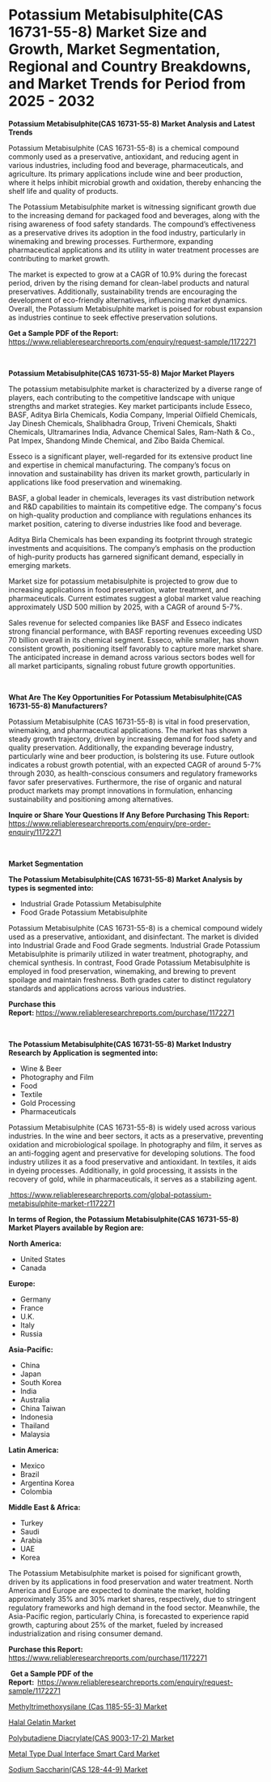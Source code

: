 <p><h1>Potassium Metabisulphite(CAS 16731-55-8) Market Size and Growth, Market Segmentation, Regional and Country Breakdowns, and Market Trends for Period from 2025 -  2032</h1></p><p><strong>Potassium Metabisulphite(CAS 16731-55-8) Market Analysis and Latest Trends</strong></p>
<p><p>Potassium Metabisulphite (CAS 16731-55-8) is a chemical compound commonly used as a preservative, antioxidant, and reducing agent in various industries, including food and beverage, pharmaceuticals, and agriculture. Its primary applications include wine and beer production, where it helps inhibit microbial growth and oxidation, thereby enhancing the shelf life and quality of products.</p><p>The Potassium Metabisulphite market is witnessing significant growth due to the increasing demand for packaged food and beverages, along with the rising awareness of food safety standards. The compound’s effectiveness as a preservative drives its adoption in the food industry, particularly in winemaking and brewing processes. Furthermore, expanding pharmaceutical applications and its utility in water treatment processes are contributing to market growth.</p><p>The market is expected to grow at a CAGR of 10.9% during the forecast period, driven by the rising demand for clean-label products and natural preservatives. Additionally, sustainability trends are encouraging the development of eco-friendly alternatives, influencing market dynamics. Overall, the Potassium Metabisulphite market is poised for robust expansion as industries continue to seek effective preservation solutions.</p></p>
<p><strong>Get a Sample PDF of the Report:&nbsp;</strong> <a href="https://www.reliableresearchreports.com/enquiry/request-sample/1172271?utm_campaign=13&utm_medium=2&utm_source=Github&utm_content=ia&utm_term=02022025&utm_id=potassium-metabisulphitecas-16731-55-8">https://www.reliableresearchreports.com/enquiry/request-sample/1172271</a></p>
<p>&nbsp;</p>
<p><strong>Potassium Metabisulphite(CAS 16731-55-8) Major Market Players</strong></p>
<p><p>The potassium metabisulphite market is characterized by a diverse range of players, each contributing to the competitive landscape with unique strengths and market strategies. Key market participants include Esseco, BASF, Aditya Birla Chemicals, Kodia Company, Imperial Oilfield Chemicals, Jay Dinesh Chemicals, Shalibhadra Group, Triveni Chemicals, Shakti Chemicals, Ultramarines India, Advance Chemical Sales, Ram-Nath & Co., Pat Impex, Shandong Minde Chemical, and Zibo Baida Chemical.</p><p>Esseco is a significant player, well-regarded for its extensive product line and expertise in chemical manufacturing. The company’s focus on innovation and sustainability has driven its market growth, particularly in applications like food preservation and winemaking. </p><p>BASF, a global leader in chemicals, leverages its vast distribution network and R&D capabilities to maintain its competitive edge. The company's focus on high-quality production and compliance with regulations enhances its market position, catering to diverse industries like food and beverage.</p><p>Aditya Birla Chemicals has been expanding its footprint through strategic investments and acquisitions. The company’s emphasis on the production of high-purity products has garnered significant demand, especially in emerging markets.</p><p>Market size for potassium metabisulphite is projected to grow due to increasing applications in food preservation, water treatment, and pharmaceuticals. Current estimates suggest a global market value reaching approximately USD 500 million by 2025, with a CAGR of around 5-7%.</p><p>Sales revenue for selected companies like BASF and Esseco indicates strong financial performance, with BASF reporting revenues exceeding USD 70 billion overall in its chemical segment. Esseco, while smaller, has shown consistent growth, positioning itself favorably to capture more market share. The anticipated increase in demand across various sectors bodes well for all market participants, signaling robust future growth opportunities.</p></p>
<p>&nbsp;</p>
<p><strong>What Are The Key Opportunities For Potassium Metabisulphite(CAS 16731-55-8) Manufacturers?</strong></p>
<p><p>Potassium Metabisulphite (CAS 16731-55-8) is vital in food preservation, winemaking, and pharmaceutical applications. The market has shown a steady growth trajectory, driven by increasing demand for food safety and quality preservation. Additionally, the expanding beverage industry, particularly wine and beer production, is bolstering its use. Future outlook indicates a robust growth potential, with an expected CAGR of around 5-7% through 2030, as health-conscious consumers and regulatory frameworks favor safer preservatives. Furthermore, the rise of organic and natural product markets may prompt innovations in formulation, enhancing sustainability and positioning among alternatives.</p></p>
<p><strong>Inquire or Share Your Questions If Any Before Purchasing This Report:</strong> <a href="https://www.reliableresearchreports.com/enquiry/pre-order-enquiry/1172271?utm_campaign=13&utm_medium=2&utm_source=Github&utm_content=ia&utm_term=02022025&utm_id=potassium-metabisulphitecas-16731-55-8">https://www.reliableresearchreports.com/enquiry/pre-order-enquiry/1172271</a></p>
<p>&nbsp;</p>
<p><strong>Market Segmentation</strong></p>
<p><strong>The Potassium Metabisulphite(CAS 16731-55-8) Market Analysis by types is segmented into:</strong></p>
<p><ul><li>Industrial Grade Potassium Metabisulphite</li><li>Food Grade Potassium Metabisulphite</li></ul></p>
<p><p>Potassium Metabisulphite (CAS 16731-55-8) is a chemical compound widely used as a preservative, antioxidant, and disinfectant. The market is divided into Industrial Grade and Food Grade segments. Industrial Grade Potassium Metabisulphite is primarily utilized in water treatment, photography, and chemical synthesis. In contrast, Food Grade Potassium Metabisulphite is employed in food preservation, winemaking, and brewing to prevent spoilage and maintain freshness. Both grades cater to distinct regulatory standards and applications across various industries.</p></p>
<p><strong>Purchase this Report:&nbsp;</strong><a href="https://www.reliableresearchreports.com/purchase/1172271?utm_campaign=13&utm_medium=2&utm_source=Github&utm_content=ia&utm_term=02022025&utm_id=potassium-metabisulphitecas-16731-55-8">https://www.reliableresearchreports.com/purchase/1172271</a></p>
<p>&nbsp;</p>
<p><strong>The Potassium Metabisulphite(CAS 16731-55-8) Market Industry Research by Application is segmented into:</strong></p>
<p><ul><li>Wine & Beer</li><li>Photography and Film</li><li>Food</li><li>Textile</li><li>Gold Processing</li><li>Pharmaceuticals</li></ul></p>
<p><p>Potassium Metabisulphite (CAS 16731-55-8) is widely used across various industries. In the wine and beer sectors, it acts as a preservative, preventing oxidation and microbiological spoilage. In photography and film, it serves as an anti-fogging agent and preservative for developing solutions. The food industry utilizes it as a food preservative and antioxidant. In textiles, it aids in dyeing processes. Additionally, in gold processing, it assists in the recovery of gold, while in pharmaceuticals, it serves as a stabilizing agent.</p></p>
<p><a href="https://www.reliableresearchreports.com/global-potassium-metabisulphite-market-r1172271?utm_campaign=13&utm_medium=2&utm_source=Github&utm_content=ia&utm_term=02022025&utm_id=potassium-metabisulphitecas-16731-55-8">&nbsp;https://www.reliableresearchreports.com/global-potassium-metabisulphite-market-r1172271</a></p>
<p><strong>In terms of Region, the Potassium Metabisulphite(CAS 16731-55-8) Market Players available by Region are:</strong></p>
<p>
    <p> <strong> North America: </strong>
        <ul>
            <li>United States</li>
            <li>Canada</li>
        </ul>
        </p> 
    <p> <strong> Europe: </strong>
        <ul>
            <li>Germany</li>
            <li>France</li>
            <li>U.K.</li>
            <li>Italy</li>
            <li>Russia</li>
        </ul>
        </p> 
    <p> <strong> Asia-Pacific: </strong>
        <ul>
            <li>China</li>
            <li>Japan</li>
            <li>South Korea</li>
            <li>India</li>
            <li>Australia</li>
            <li>China Taiwan</li>
            <li>Indonesia</li>
            <li>Thailand</li>
            <li>Malaysia</li>
        </ul>
        </p> 
    <p> <strong> Latin America: </strong>
        <ul>
            <li>Mexico</li>
            <li>Brazil</li>
            <li>Argentina Korea</li>
            <li>Colombia</li>
        </ul>
        </p> 
    <p> <strong> Middle East & Africa: </strong>
        <ul>
            <li>Turkey</li>
            <li>Saudi</li>
            <li>Arabia</li>
            <li>UAE</li>
            <li>Korea</li>
        </ul>
    </p>
    </p>
<p><p>The Potassium Metabisulphite market is poised for significant growth, driven by its applications in food preservation and water treatment. North America and Europe are expected to dominate the market, holding approximately 35% and 30% market shares, respectively, due to stringent regulatory frameworks and high demand in the food sector. Meanwhile, the Asia-Pacific region, particularly China, is forecasted to experience rapid growth, capturing about 25% of the market, fueled by increased industrialization and rising consumer demand.</p></p>
<p><strong>Purchase this Report: </strong><a href="https://www.reliableresearchreports.com/purchase/1172271?utm_campaign=13&utm_medium=2&utm_source=Github&utm_content=ia&utm_term=02022025&utm_id=potassium-metabisulphitecas-16731-55-8">https://www.reliableresearchreports.com/purchase/1172271</a></p>
<p>&nbsp;<strong>Get a Sample PDF of the Report:&nbsp;&nbsp;</strong><a href="https://www.reliableresearchreports.com/enquiry/request-sample/1172271?utm_campaign=13&utm_medium=2&utm_source=Github&utm_content=ia&utm_term=02022025&utm_id=potassium-metabisulphitecas-16731-55-8">https://www.reliableresearchreports.com/enquiry/request-sample/1172271</a></p>
<p><strong></strong></p>
<p><p><a href="https://www.linkedin.com/pulse/methyltrimethoxysilane-cas-1185-55-3-market-overview-components-osrye?utm_campaign=13&utm_medium=2&utm_source=Github&utm_content=ia&utm_term=02022025&utm_id=potassium-metabisulphitecas-16731-55-8">Methyltrimethoxysilane (Cas 1185-55-3) Market</a></p><p><a href="https://www.linkedin.com/pulse/according-market-research-halal-gelatin-size-growing-cagr-vtdve?utm_campaign=13&utm_medium=2&utm_source=Github&utm_content=ia&utm_term=02022025&utm_id=potassium-metabisulphitecas-16731-55-8">Halal Gelatin Market</a></p><p><a href="https://github.com/raffadongraffadong/Market-Research-Report-List-1/blob/main/polybutadiene-diacrylatecas-9003-17-2-market.md?utm_campaign=13&utm_medium=2&utm_source=Github&utm_content=ia&utm_term=02022025&utm_id=potassium-metabisulphitecas-16731-55-8">Polybutadiene Diacrylate(CAS 9003-17-2) Market</a></p><p><a href="https://www.linkedin.com/pulse/amacro-overview-forecast-cagr-53-metal-type-dual-interface-ksnvf?utm_campaign=13&utm_medium=2&utm_source=Github&utm_content=ia&utm_term=02022025&utm_id=potassium-metabisulphitecas-16731-55-8">Metal Type Dual Interface Smart Card Market</a></p><p><a href="https://github.com/dolorespeddico90/Market-Research-Report-List-1/blob/main/sodium-saccharincas-128-44-9-market.md?utm_campaign=13&utm_medium=2&utm_source=Github&utm_content=ia&utm_term=02022025&utm_id=potassium-metabisulphitecas-16731-55-8">Sodium Saccharin(CAS 128-44-9) Market</a></p></p>